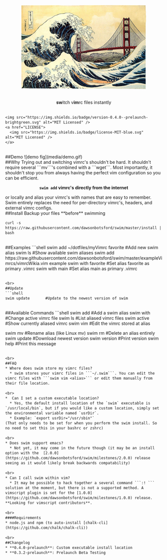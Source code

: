 <p align="center">
  <img src="media/GreatWave.jpg" alt="swim logo" width = "400" />
  <br>
  <br>
  <p align = "center">
    <b>sw</b>itch v<b>im</b>rc files instantly
    <br><br>
    
    <img src="https://img.shields.io/badge/version-0.4.0--prelaunch-brightgreen.svg" alt="MIT Licensed" />
    <a href="LICENSE">
      <img src="https://img.shields.io/badge/license-MIT-blue.svg" alt="MIT Licensed" />
    </a>
    
  </p>
</p>

<br>
##Demo
![demo fig](media/demo.gif)

<br>
##Why
Trying out and switching vimrc's shouldn't be hard. It shouldn't require several ```mv```'s combined with a ```wget```. Most importantly, it shouldn't stop you from always having the perfect vim configuration so you can be efficient. 
<br>
<p align="center">
  <b><code>swim add</code> vimrc's directly from the internet</b>
</p>
or locally and alias your vimrc's with names that are easy to remember. Swim entirely replaces the need for per-directory vimrc's, headers, and external vimrc configs.

<br>
##Install
Backup your files **before** swimming

```shell
curl -s https://raw.githubusercontent.com/dawsonbotsford/swim/master/install | bash
```


<br>
##Examples
```shell
  swim add ~/dotfiles/myVimrc favorite    #Add new swim alias
  swim ls                                 #Show available swim aliases
  swim add https://raw.githubusercontent.com/dawsonbotsford/swim/master/exampleVimrcs/vimrcWikia.vim example
  swim with favorite         #Set alias favorite as primary .vimrc
  swim with main             #Set alias main as primary .vimrc

```

<br>
##Update
```shell
swim update       #Update to the newest version of swim
```

<br>
##Available Commands
```shell
swim add <URLToRaw or pathToFile>  <alias>   #Add a swim alias
swim with <alias>                            #Change active vimrc file
swim ls                                      #List aliased vimrc files
swim active                                  #Show currently aliased vimrc
swim vim <alias>                             #Edit the vimrc stored at alias

swim mv <alias1> <alias2>                    #Rename alias (like Linux mv)
swim rm <alias>                              #Delete an alias entirely
swim update                                  #Download newest version
swim version                                 #Print version
swim help                                    #Print this message
```

<br>
##FAQ
* Where does swim store my vimrc files?
  * swim stores your vimrc files in ```~/.swim```. You can edit the vimrc files with ```swim vim <alias>``` or edit them manually from their file location.

<br>
*  Can I set a custom executable location?
  * Yes, the default install location of the `swim` executable is `/usr/local/bin`, but if you would like a custom location, simply set the environmental variable named `usrDir`. 
  * Example: `export usrDir="/usr/sbin"`
(That only needs to be set for when you perform the swim install. So no need to set this in your bashrc or zshrc)

<br>
* Does swim support emacs?
  * Not yet, it may come in the future though (it may be an install option with the  [2.0.0](https://github.com/dawsonbotsford/swim/milestones/2.0.0) release seeing as it would likely break backwards compatability)

<br>
* Can I call swim within vim?
  * It may be possible to hack together a several command ```:! ``` solution at the moment, but there is not a supported method. A vimscript plugin is set for the [1.0.0](https://github.com/dawsonbotsford/swim/milestones/1.0.0) release. **Looking for vimscript contributors**.
  
<br>
####Requirements
* node.js and npm (to auto-install [chalk-cli](https://github.com/chalk/chalk-cli))

<br>
##Changelog
* **0.4.0-prelaunch**: Custom executable install location
* **0.3.2-prelaunch**: Prelaunch Beta Testing
